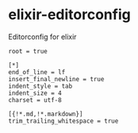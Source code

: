 # elixir-editorconfig
Editorconfig for elixir

```
root = true

[*]
end_of_line = lf
insert_final_newline = true
indent_style = tab
indent_size = 4
charset = utf-8

[{!*.md,!*.markdown}]
trim_trailing_whitespace = true
```
